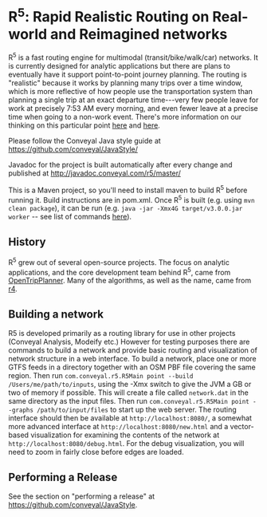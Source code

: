 # R<sup>5</sup>: Rapid Realistic Routing on Real-world and Reimagined networks

R<sup>5</sup> is a fast routing engine for multimodal (transit/bike/walk/car) networks. It is currently designed
for analytic applications but there are plans to eventually have it support point-to-point journey planning.
The routing is "realistic" because it works by planning many trips over a time window, which is more reflective of how people
use the transportation system than planning a single trip at an exact departure time---very few people leave for work at precisely
7:53 AM every morning, and even fewer leave at a precise time when going to a non-work event. There's more information on our thinking
on this particular point [here](http://conveyal.com/blog/2015/05/04/variation-in-accessibility-measures) and [here](http://trrjournalonline.trb.org/doi/abs/10.3141/2653-06).

Please follow the Conveyal Java style guide at https://github.com/conveyal/JavaStyle/

Javadoc for the project is built automatically after every change and published at http://javadoc.conveyal.com/r5/master/

This is a Maven project, so you'll need to install maven to build R<sup>5</sup> before running it. Build instructions are in pom.xml.  Once R<sup>5</sup> is built (e.g. using `mvn clean package`), it can be run (e.g. `java -jar -Xmx4G target/v3.0.0.jar worker` -- see list of commands [here](https://github.com/conveyal/r5/blob/master/src/main/java/com/conveyal/r5/R5Main.java)).

## History

R<sup>5</sup> grew out of several open-source projects. The focus on analytic applications, and the core development team behind R<sup>5</sup>,
came from [OpenTripPlanner](http://opentripplanner.org). Many of the algorithms, as well as the name, came from [r4](https://github.com/bliksemlabs/rrrr).

## Building a network

R5 is developed primarily as a routing library for use in other projects (Conveyal Analysis, Modeify etc.) However for testing purposes there are commands to build a network and provide basic routing and visualization of network structure in a web interface. To build a network, place one or more GTFS feeds in a directory together with an OSM PBF file covering the same region. Then run `com.conveyal.r5.R5Main point --build /Users/me/path/to/inputs`, using the -Xmx switch to give the JVM a GB or two of memory if possible. This will create a file called `network.dat` in the same directory as the input files. Then run `com.conveyal.r5.R5Main point --graphs /path/to/input/files` to start up the web server. The routing interface should then be available at `http://localhost:8080/`, a somewhat more advanced interface at `http://localhost:8080/new.html` and a vector-based visualization for examining the contents of the network at `http://localhost:8080/debug.html`. For the debug visualization, you will need to zoom in fairly close before edges are loaded.

## Performing a Release
See the section on "performing a release" at https://github.com/conveyal/JavaStyle.
